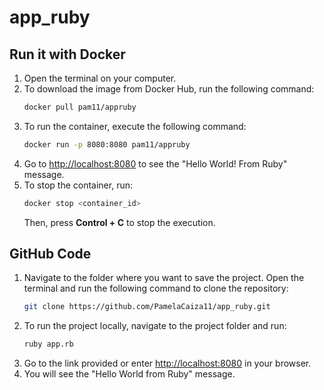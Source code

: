 # app_ruby

## Run it with Docker

1. Open the terminal on your computer.
2. To download the image from Docker Hub, run the following command:
   ```bash
   docker pull pam11/appruby
   ```
3. To run the container, execute the following command:
   ```bash
   docker run -p 8080:8080 pam11/appruby
   ```
4. Go to [http://localhost:8080](http://localhost:8080) to see the "Hello World! From Ruby" message.
5. To stop the container, run:
   ```bash
   docker stop <container_id>
   ```
   Then, press **Control + C** to stop the execution.

## GitHub Code

1. Navigate to the folder where you want to save the project. Open the terminal and run the following command to clone the repository:
   ```bash
   git clone https://github.com/PamelaCaiza11/app_ruby.git
   ```
2. To run the project locally, navigate to the project folder and run:
   ```bash
   ruby app.rb
   ```
3. Go to the link provided or enter [http://localhost:8080](http://localhost:8080) in your browser.
4. You will see the "Hello World from Ruby" message.
